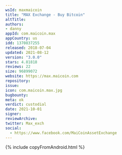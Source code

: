 ```yaml
---
wsId: maxmaicoin
title: "MAX Exchange - Buy Bitcoin"
altTitle: 
authors:
- danny
appId: com.maicoin.max
appCountry: us
idd: 1370837255
released: 2018-07-04
updated: 2021-08-12
version: "3.0.0"
stars: 4.81818
reviews: 22
size: 96899072
website: https://max.maicoin.com
repository: 
issue: 
icon: com.maicoin.max.jpg
bugbounty: 
meta: ok
verdict: custodial
date: 2021-10-01
signer: 
reviewArchive:
twitter: Max_exch
social:
  - https://www.facebook.com/MaiCoinAssetExchange
---
```


{% include copyFromAndroid.html %}
